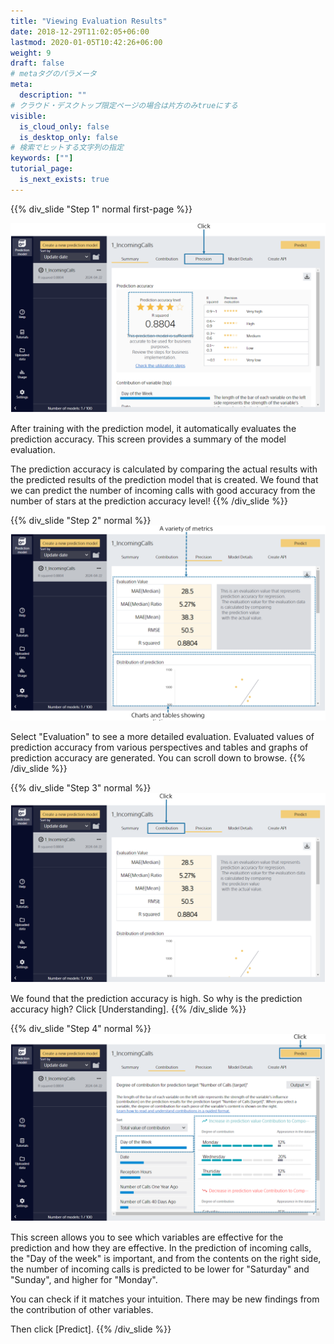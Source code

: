 ```yaml
---
title: "Viewing Evaluation Results"
date: 2018-12-29T11:02:05+06:00
lastmod: 2020-01-05T10:42:26+06:00
weight: 9
draft: false
# metaタグのパラメータ
meta:
  description: ""
# クラウド・デスクトップ限定ページの場合は片方のみtrueにする
visible:
  is_cloud_only: false
  is_desktop_only: false
# 検索でヒットする文字列の指定
keywords: [""]
tutorial_page:
  is_next_exists: true
---
```


{{% div_slide "Step 1" normal first-page %}}

![](../img_en/t_slide11.png)

After training with the prediction model, it automatically evaluates the prediction accuracy. This screen provides a summary of the model evaluation.

The prediction accuracy is calculated by comparing the actual results with the predicted results of the prediction model that is created.
We found that we can predict the number of incoming calls with good accuracy from the number of stars at the prediction accuracy level!
{{% /div_slide %}}

{{% div_slide "Step 2" normal %}}
![](../img_en/t_slide12.png)

Select "Evaluation" to see a more detailed evaluation.
Evaluated values of prediction accuracy from various perspectives and tables and graphs of prediction accuracy are generated. You can scroll down to browse.
{{% /div_slide %}}

{{% div_slide "Step 3" normal %}}
![](../img_en/t_slide13.png)

We found that the prediction accuracy is high. So why is the prediction accuracy high?
Click [Understanding].
{{% /div_slide %}}

{{% div_slide "Step 4" normal %}}
![](../img_en/t_slide14.png)

This screen allows you to see which variables are effective for the prediction and how they are effective.
In the prediction of incoming calls, the "Day of the week" is important, and from the contents on the right side, the number of incoming calls is predicted to be lower for "Saturday" and "Sunday", and higher for "Monday".

You can check if it matches your intuition. There may be new findings from the contribution of other variables.

Then click [Predict].
{{% /div_slide %}}
